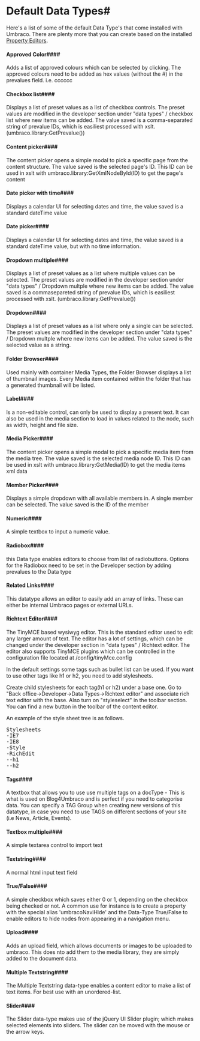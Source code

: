 # Default Data Types#

Here's a list of some of the default Data Type's that come installed with Umbraco. There are plenty more that you can create based on the installed [Property Editors](../../Backoffice/Property-Editors/).

#### Approved Color####
Adds a list of approved colours which can be selected by clicking. The approved colours need to be added
as hex values (without the #) in the prevalues field. i.e. cccccc
#### Checkbox list####
Displays a list of preset values as a list of checkbox controls. The preset values are modified in the developer
section under "data types" / checkbox list where new items can be added. The value saved is a comma-separated
string of prevalue IDs, which is easiliest processed with xslt. (umbraco.library:GetPrevalue())
#### Content picker####
The content picker opens a simple modal to pick a specific page from the content structure.
The value saved is the selected page's ID. This ID can be used in xslt with umbraco.library:GetXmlNodeById(ID)
to get the page's content
#### Date picker with time####
Displays a calendar UI for selecting dates and time, the value saved is a standard dateTime value
#### Date picker####
Displays a calendar UI for selecting dates and time, the value saved is a standard dateTime value,
but with no time information.
#### Dropdown multiple####
Displays a list of preset values as a list where multiple values can be selected. The preset values are
modified in the developer section under "data types" / Dropdown multple where new items can be added.
The value saved is a commasepareted string of prevalue IDs, which is easiliest processed with xslt.
(umbraco.library:GetPrevalue())
#### Dropdown####
Displays a list of preset values as a list where only a single can be selected.
The preset values are modified in the developer section under "data types" / Dropdown multple where
new items can be added. The value saved is the selected value as a string.
#### Folder Browser####
Used mainly with container Media Types, the Folder Browser displays a list of thumbnail images. Every Media item contained within the folder that has a generated thumbnail will be listed.
#### Label####
Is a non-editable control, can only be used to display a present text. It can also be used in the
media section to load in values related to the node, such as width, height and file size.
#### Media Picker####
The content picker opens a simple modal to pick a specific media item from the media tree.
The value saved is the selected media node ID. This ID can be used in xslt with
umbraco.library:GetMedia(ID) to get the media items xml data
#### Member Picker####
Displays a simple dropdown with all available members in. A single member can be selected.
The value saved is the ID of the member
#### Numeric####
A simple textbox to input a numeric value.
#### Radiobox####
this Data type enables editors to choose from list of radiobuttons. Options for the Radiobox need to be set in the Developer section by adding prevalues to the Data type
#### Related Links####
This datatype allows an editor to easily add an array of links. These can either be internal Umbraco pages or external URLs.
#### Richtext Editor####
The TinyMCE based wysiwyg editor. This is the standard editor used to edit any larger amount of text. The editor has a lot of settings, which can be changed under the developer section in "data types" / Richtext editor. The editor also supports TinyMCE plugins which can be controlled in the configuration file located at /config/tinyMce.config

In the default settings some tags such as bullet list can be used. If you want to use other tags like h1 or h2, you need to add stylesheets.

Create child stylesheets for each tag(h1 or h2) under a base one.
Go to "Back office->Developer->Data Types->Richtext editor" and associate rich text editor with the base.
Also turn on "styleselect" in the toolbar section.
You can find a new button in the toolbar of the content editor.

An example of the style sheet tree is as follows.

<pre>
Stylesheets
-IE7
-IE8
-Style
-RichEdit
--h1
--h2
</pre>

#### Tags####
A textbox that allows you to use use multiple tags on a docType - This is what is used on Blog4Umbraco and is perfect if you need to categorise data.  You can specify a TAG Group when creating new versions of this datatype, in case you need to use TAGS on different sections of your site (i.e  News, Article, Events).
#### Textbox multiple####
A simple textarea control to import text
#### Textstring####
A normal html input text field
#### True/False####
A simple checkbox which saves either 0 or 1, depending on the checkbox being checked or not. A common use for instance is to create a property with the special alias 'umbracoNaviHide' and the Data-Type True/False to enable editors to hide nodes from appearing in a navigation menu.
#### Upload####
Adds an upload field, which allows documents or images to be uploaded to umbraco. This does nto add them to the media library, they are simply added to the document data.
#### Multiple Textstring####
The Multiple Textstring data-type enables a content editor to make a list of text items. For best use with an unordered-list.
#### Slider####
The Slider data-type makes use of the jQuery UI Slider plugin; which makes selected elements into sliders. The slider can be moved with the mouse or the arrow keys.
